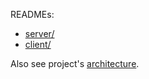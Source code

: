READMEs:
- [server/](/server/README.md)
- [client/](/client/README.md)

Also see project's [architecture](/docs/architecture.md).
